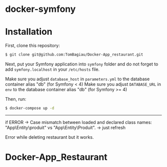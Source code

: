 # docker-symfony

# Installation

First, clone this repository:

```bash
$ git clone git@github.com:TomBagiau/Docker-App_restaurant.git
```

Next, put your Symfony application into `symfony` folder and do not forget to add `symfony.localhost` in your `/etc/hosts` file.

Make sure you adjust `database_host` in `parameters.yml` to the database container alias "db" (for Symfony < 4)
Make sure you adjust `DATABASE_URL` in `env` to the database container alias "db" (for Symfony >= 4)

Then, run:

```bash
$ docker-compose up -d
```

---

if ERROR -> Case mismatch between loaded and declared class names: "App\Entity\produit" vs "App\Entity\Produit".
-> just refresh

Error while deleting restaurant but it works.



# Docker-App_Restaurant

